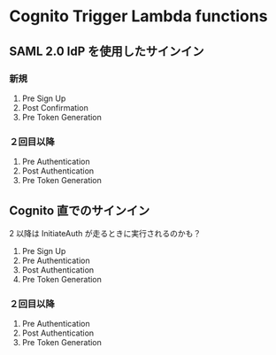 # Cognito Trigger Lambda functions

## SAML 2.0 IdP を使用したサインイン

### 新規

1. Pre Sign Up
2. Post Confirmation
3. Pre Token Generation

### ２回目以降

1. Pre Authentication
2. Post Authentication
3. Pre Token Generation

## Cognito 直でのサインイン

2 以降は InitiateAuth が走るときに実行されるのかも？ 

1. Pre Sign Up
2. Pre Authentication
3. Post Authentication
4. Pre Token Generation

### ２回目以降

1. Pre Authentication
2. Post Authentication
3. Pre Token Generation
